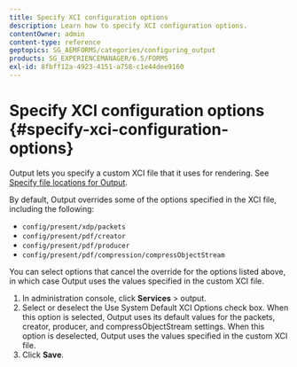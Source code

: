 ```yaml
---
title: Specify XCI configuration options
description: Learn how to specify XCI configuration options.
contentOwner: admin
content-type: reference
geptopics: SG_AEMFORMS/categories/configuring_output
products: SG_EXPERIENCEMANAGER/6.5/FORMS
exl-id: 8fbff12a-4923-4151-a758-c1e44dee9160
---
```

# Specify XCI configuration options {#specify-xci-configuration-options}

Output lets you specify a custom XCI file that it uses for rendering. See [Specify file locations for Output](/help/forms/using/admin-help/specify-file-locations-output.md#specify-file-locations-for-output). 

By default, Output overrides some of the options specified in the XCI file, including the following:

* `config/present/xdp/packets`
* `config/present/pdf/creator`
* `config/present/pdf/producer`
* `config/present/pdf/compression/compressObjectStream`

You can select options that cancel the override for the options listed above, in which case Output uses the values specified in the custom XCI file.

1. In administration console, click **Services** > output.
1. Select or deselect the Use System Default XCI Options check box. When this option is selected, Output uses its default values for the packets, creator, producer, and compressObjectStream settings. When this option is deselected, Output uses the values specified in the custom XCI file.
1. Click **Save**.
